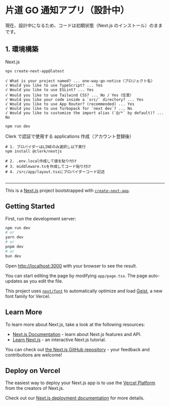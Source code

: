 # 片道 GO 通知アプリ（設計中）

現在、設計中になるため、コードは初期状態（Next.js のインストール）のままです。

## 1. 環境構築

Next.js

```
npx create-next-app@latest

√ What is your project named? ... one-way-go-notice（プロジェクト名）
√ Would you like to use TypeScript? ... Yes
√ Would you like to use ESLint? ... Yes
√ Would you like to use Tailwind CSS? ... No / Yes（任意）
√ Would you like your code inside a `src/` directory? ... Yes
√ Would you like to use App Router? (recommended) ... Yes
√ Would you like to use Turbopack for `next dev`? ... No
√ Would you like to customize the import alias (`@/*` by default)? ... No

npm run dev
```

Clerk で認証で使用する applications 作成（アカウント登録後）

```
# 1. ブロバイダーはLINEのみ選択し以下実行
npm install @clerk/nextjs

# 2. .env.local作成して値を貼り付け
# 3. middleware.tsを作成してコード貼り付け
# 4. /src/app/layout.tsxにブロバイダーコード記述


```

---

This is a [Next.js](https://nextjs.org) project bootstrapped with [`create-next-app`](https://nextjs.org/docs/app/api-reference/cli/create-next-app).

## Getting Started

First, run the development server:

```bash
npm run dev
# or
yarn dev
# or
pnpm dev
# or
bun dev
```

Open [http://localhost:3000](http://localhost:3000) with your browser to see the result.

You can start editing the page by modifying `app/page.tsx`. The page auto-updates as you edit the file.

This project uses [`next/font`](https://nextjs.org/docs/app/building-your-application/optimizing/fonts) to automatically optimize and load [Geist](https://vercel.com/font), a new font family for Vercel.

## Learn More

To learn more about Next.js, take a look at the following resources:

- [Next.js Documentation](https://nextjs.org/docs) - learn about Next.js features and API.
- [Learn Next.js](https://nextjs.org/learn) - an interactive Next.js tutorial.

You can check out [the Next.js GitHub repository](https://github.com/vercel/next.js) - your feedback and contributions are welcome!

## Deploy on Vercel

The easiest way to deploy your Next.js app is to use the [Vercel Platform](https://vercel.com/new?utm_medium=default-template&filter=next.js&utm_source=create-next-app&utm_campaign=create-next-app-readme) from the creators of Next.js.

Check out our [Next.js deployment documentation](https://nextjs.org/docs/app/building-your-application/deploying) for more details.

